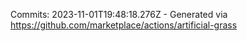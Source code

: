 Commits: 2023-11-01T19:48:18.276Z - Generated via https://github.com/marketplace/actions/artificial-grass
<br>

